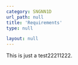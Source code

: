 ```yaml
---
category: SNGNN1D
url_path: null
title: 'Requirements'
type: null

layout: null
---
```


This is just a test22211222.

